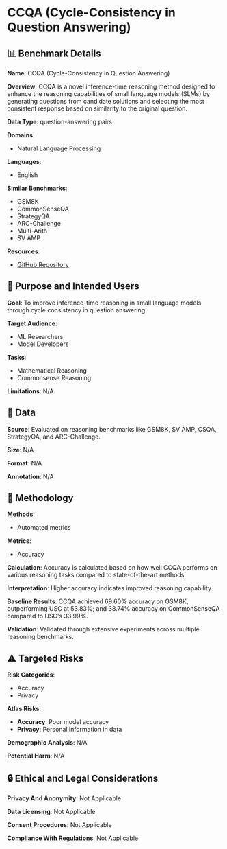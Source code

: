 # CCQA (Cycle-Consistency in Question Answering)

## 📊 Benchmark Details

**Name**: CCQA (Cycle-Consistency in Question Answering)

**Overview**: CCQA is a novel inference-time reasoning method designed to enhance the reasoning capabilities of small language models (SLMs) by generating questions from candidate solutions and selecting the most consistent response based on similarity to the original question.

**Data Type**: question-answering pairs

**Domains**:
- Natural Language Processing

**Languages**:
- English

**Similar Benchmarks**:
- GSM8K
- CommonSenseQA
- StrategyQA
- ARC-Challenge
- Multi-Arith
- SV AMP

**Resources**:
- [GitHub Repository](https://github.com/scai-research/ccqa_official)

## 🎯 Purpose and Intended Users

**Goal**: To improve inference-time reasoning in small language models through cycle consistency in question answering.

**Target Audience**:
- ML Researchers
- Model Developers

**Tasks**:
- Mathematical Reasoning
- Commonsense Reasoning

**Limitations**: N/A

## 💾 Data

**Source**: Evaluated on reasoning benchmarks like GSM8K, SV AMP, CSQA, StrategyQA, and ARC-Challenge.

**Size**: N/A

**Format**: N/A

**Annotation**: N/A

## 🔬 Methodology

**Methods**:
- Automated metrics

**Metrics**:
- Accuracy

**Calculation**: Accuracy is calculated based on how well CCQA performs on various reasoning tasks compared to state-of-the-art methods.

**Interpretation**: Higher accuracy indicates improved reasoning capability.

**Baseline Results**: CCQA achieved 69.60% accuracy on GSM8K, outperforming USC at 53.83%; and 38.74% accuracy on CommonSenseQA compared to USC's 33.99%.

**Validation**: Validated through extensive experiments across multiple reasoning benchmarks.

## ⚠️ Targeted Risks

**Risk Categories**:
- Accuracy
- Privacy

**Atlas Risks**:
- **Accuracy**: Poor model accuracy
- **Privacy**: Personal information in data

**Demographic Analysis**: N/A

**Potential Harm**: N/A

## 🔒 Ethical and Legal Considerations

**Privacy And Anonymity**: Not Applicable

**Data Licensing**: Not Applicable

**Consent Procedures**: Not Applicable

**Compliance With Regulations**: Not Applicable
